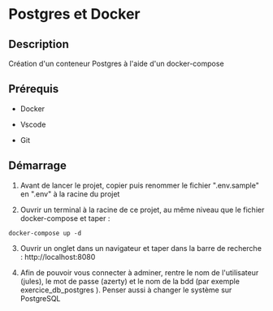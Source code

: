 # Postgres et Docker

## Description

Création d'un conteneur Postgres à l'aide d'un docker-compose 

## Prérequis

- Docker

- Vscode

- Git 

## Démarrage

1. Avant de lancer le projet, copier puis renommer le fichier ".env.sample" en ".env" à la racine du projet
   
2. Ouvrir un terminal à la racine de ce projet, au même niveau que le fichier docker-compose et taper :

``` shell
docker-compose up -d
```

3. Ouvrir un onglet dans un navigateur et taper dans la barre de recherche : http://localhost:8080

4. Afin de pouvoir vous connecter à adminer, rentre le nom de l'utilisateur (jules), le mot de passe (azerty) et le nom de la bdd (par exemple exercice_db_postgres ). Penser aussi à changer le système sur PostgreSQL